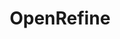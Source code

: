 ---
authors: OpenRefine
description: OpenRefine is a desktop application that uses your web browser as a graphical
  interface. It is described as “a power tool for working with messy data”. OpenRefine
  is most useful where you have data in a simple tabular format such as a spreadsheet,
  a comma separated values file (csv) or a tab delimited file (tsv) but with internal
  inconsistencies either in data formats, or where data appears, or in terminology
  used. OpenRefine can be used to standardize and clean data across your file, as
  well as performing more complex operations including entity reconciliation against
  external APIs.
documentation: https://openrefine.org/documentation.html
location: https://openrefine.org/
shortname: openrefine
tags: '[data cleaning]'
title: OpenRefine
uuid: 20d46742-3c4c-4563-90f3-ec3e5ebeb0b8
---